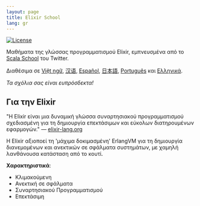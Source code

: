 ```yaml
---
layout: page
title: Elixir School
lang: gr
---
```


[![License](http://img.shields.io/badge/license-MIT-brightgreen.svg)](http://opensource.org/licenses/MIT)

Μαθήματα της γλώσσας προγραμματισμού Elixir, εμπνευσμένα από το [Scala School](http://twitter.github.io/scala_school/) του Twitter.

Διαθέσιμα σε [Việt ngữ][vi], [汉语][cn], [Español][es], [日本語][jp], [Português][pt] και [Ελληνικά][gr].

[cn]: https://elixirschool.com/cn/
[es]: https://elixirschool.com/es/
[gr]: https://elixirschool.com/gr/
[jp]: https://elixirschool.com/jp/
[pt]: https://elixirschool.com/pt/
[vi]: https://elixirschool.com/vi/

_Τα σχόλια σας είναι ευπρόσδεκτα!_

## Για την Elixir

"Η Elixir είναι μια δυναμική γλώσσα συναρτησιακού προγραμματισμού σχεδιασμένη για τη δημιουργία επεκτάσιμων και εύκολων διατηρουμένων εφαρμογών." — [elixir-lang.org](http://elixir-lang.org/)

Η Elixir αξιοποεί τη 'μάχιμα δοκιμασμένη' ErlangVM για τη δημιουργία διανεμομένων και ανεκτικών σε σφάλματα συστημάτων, με χαμηλή λανθάνουσα κατάσταση από το κουτί.

__Χαρακτηριστικά__:

+ Κλιμακούμενη
+ Ανεκτική σε σφάλματα
+ Συναρτησιακού Προγραμματισμού
+ Επεκτάσιμη
